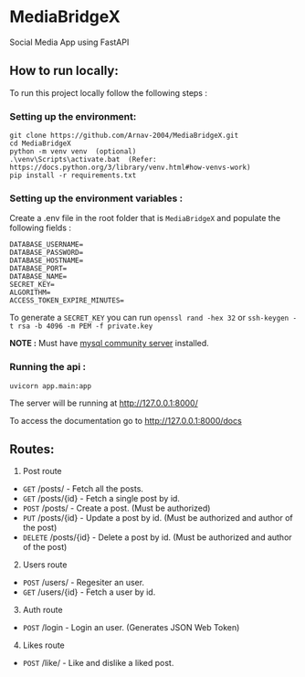 # MediaBridgeX

Social Media App using FastAPI

## How to run locally:

To run this project locally follow the following steps :

### Setting up the environment: 

```
git clone https://github.com/Arnav-2004/MediaBridgeX.git
cd MediaBridgeX
python -m venv venv  (optional)
.\venv\Scripts\activate.bat  (Refer: https://docs.python.org/3/library/venv.html#how-venvs-work)
pip install -r requirements.txt
```

### Setting up the environment variables :

Create a .env file in the root folder that is `MediaBridgeX` and populate the following fields :

```
DATABASE_USERNAME=
DATABASE_PASSWORD=
DATABASE_HOSTNAME=
DATABASE_PORT=
DATABASE_NAME=
SECRET_KEY=
ALGORITHM=
ACCESS_TOKEN_EXPIRE_MINUTES=
```

To generate a `SECRET_KEY` you can run `openssl rand -hex 32` or `ssh-keygen -t rsa -b 4096 -m PEM -f private.key`

**NOTE :** Must have [mysql community server](https://dev.mysql.com/downloads/mysql/) installed.

### Running the api :
```
uvicorn app.main:app
```

The server will be running at http://127.0.0.1:8000/

To access the documentation go to http://127.0.0.1:8000/docs

## Routes:

1. Post route

- `GET` /posts/  - Fetch all the posts.
- `GET` /posts/{id}  - Fetch a single post by id.
- `POST` /posts/  - Create a post. (Must be authorized)
- `PUT` /posts/{id}  - Update a post by id. (Must be authorized and author of the post)
- `DELETE` /posts/{id}  - Delete a post by id. (Must be authorized and author of the post)

2. Users route

- `POST` /users/  - Regesiter an user.
- `GET` /users/{id}  - Fetch a user by id.

3. Auth route

- `POST` /login  - Login an user. (Generates JSON Web Token)

4. Likes route

- `POST` /like/  - Like and dislike a liked post.
